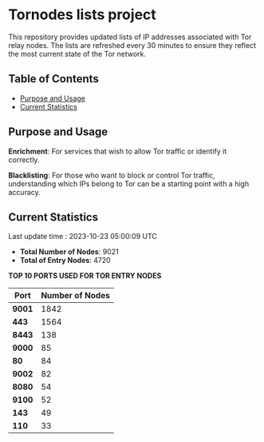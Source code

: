# Tornodes lists project

This repository provides updated lists of IP addresses associated with Tor relay nodes. The lists are refreshed every 30 minutes to ensure they reflect the most current state of the Tor network.

## Table of Contents

- [Purpose and Usage](#purpose-and-usage)
- [Current Statistics](#current-statistics)


## Purpose and Usage

**Enrichment**: For services that wish to allow Tor traffic or identify it correctly.

**Blacklisting**: For those who want to block or control Tor traffic, understanding which IPs belong to Tor can be a starting point with a high accuracy.

## Current Statistics

Last update time : 2023-10-23 05:00:09 UTC

- **Total Number of Nodes**: 9021
- **Total of Entry Nodes**: 4720

**TOP 10 PORTS USED FOR TOR ENTRY NODES**

| **Port** | **Number of Nodes** |
|------|-----------------|
| **9001**   | 1842  |
| **443**   | 1564  |
| **8443**   | 138  |
| **9000**   | 85  |
| **80**   | 84  |
| **9002**   | 82  |
| **8080**   | 54  |
| **9100**   | 52  |
| **143**   | 49  |
| **110**   | 33  |

